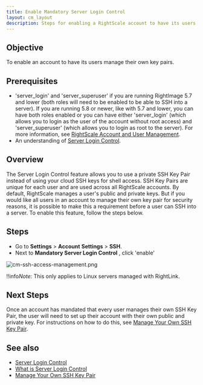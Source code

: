 ```yaml
---
title: Enable Mandatory Server Login Control
layout: cm_layout
description: Steps for enabling a RightScale account to have its users manage their own SSH key pairs.
---
```

## Objective

To enable an account to have its users manage their own key pairs.

## Prerequisites

* 'server_login' and 'server_superuser' if you are running RightImage 5.7 and lower (both roles will need to be enabled to be able to SSH into a server). If you are running 5.8 or newer, like with 5.7 and lower, you can have both roles enabled or you can have either 'server_login' (which allows you to login as the user of the account without root access) and 'server_superuser' (which allows you to login as root to the server). For more information, see [RightScale Account and User Management](/cm/rs101/rightScale_account_and_user_role_management.html).
* An understanding of [Server Login Control](/cm/rs101/server_login_control.html).

## Overview

The Server Login Control feature allows you to use a private SSH Key Pair instead of using your cloud SSH keys for shell access. SSH Key Pairs are unique for each user and are used across all RightScale accounts. By default, RightScale manages a user's public and private keys. But if you would like all users in an account to manage their own key pair for security reasons, it is possible to make this a requirement before a user can SSH into a server. To enable this feature, follow the steps below.

## Steps

* Go to **Settings** > **Account**  **Settings** > **SSH**.
* Next to **Mandatory Server Login Control** , click 'enable'

![cm-ssh-access-management.png](/img/cm-ssh-access-management.png)

!!info*Note:* This only applies to Linux servers managed with RightLink.

## Next Steps

Once an account has mandated that every user manages their own SSH Key Pair, the user will need to set up their account with their own public and private key. For instructions on how to do this, see [Manage Your Own SSH Key Pair](/cm/dashboard/settings/user/user.html).

## See also

* [Server Login Control](/cm/rs101/server_login_control.html)
* [What is Server Login Control](/cm/rs101/server_login_control.html#what-is-server-login-control-)
* [Manage Your Own SSH Key Pair](/cm/dashboard/settings/user/user.html)

